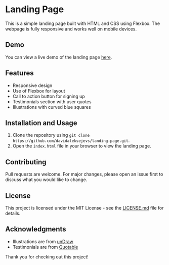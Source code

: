 # Landing Page

This is a simple landing page built with HTML and CSS using Flexbox. The webpage is fully responsive and works well on mobile devices.

## Demo

You can view a live demo of the landing page [here](https://davidaleksejevs.github.io/landing-page/).

## Features

* Responsive design
* Use of Flexbox for layout
* Call to action button for signing up
* Testimonials section with user quotes
* Illustrations with curved blue squares

## Installation and Usage

1. Clone the repository using `git clone https://github.com/davidaleksejevs/landing-page.git`.
2. Open the `index.html` file in your browser to view the landing page.

## Contributing

Pull requests are welcome. For major changes, please open an issue first to discuss what you would like to change.

## License

This project is licensed under the MIT License - see the [LICENSE.md](LICENSE.md) file for details.

## Acknowledgments

* Illustrations are from [unDraw](https://undraw.co/)
* Testimonials are from [Quotable](https://github.com/lukePeavey/quotable)

Thank you for checking out this project!